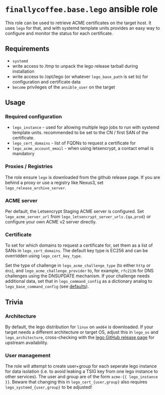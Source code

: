 # `finallycoffee.base.lego` ansible role

This role can be used to retrieve ACME certificates on the target host. It uses `lego` for that, and with systemd template units provides an easy way to configure and monitor the status for each certificate.

## Requirements

- `systemd`
- write access to /tmp to unpack the lego release tarball during installation
- write access to /opt/lego (or whatever `lego_base_path` is set to) for configuration and certificate data
- `become` privileges of the `ansible_user` on the target

## Usage

### Required configuration

- `lego_instance` - used for allowing multiple lego jobs to run with systemd template units. recommended to be set to the CN / first SAN of the certificate.
- `lego_cert_domains` - list of FQDNs to request a certificate for
- `lego_acme_account_email` - when using letsencrypt, a contact email is mandatory

### Proxies / Registries

The role ensure `lego` is downloaded from the github release page. If you are behind a proxy or use a registry like Nexus3, set `lego_release_archive_server`.

### ACME server

Per default, the Letsencrypt Staging ACME server is configured. Set `lego_acme_server_url` from `lego_letsencrypt_server_urls.{qa,prod}` or configure your own ACME v2 server directly.

### Certificate

To set for which domains to request a certificate for, set them as a list of SANs in `lego_cert_domains`. The default key type is EC256 and can be overridden using `lego_cert_key_type`.

Set the type of challenge in `lego_acme_challenge_type` (to either `http` or `dns`), and `lego_acme_challenge_provider` to, for example, `rfc2136` for DNS challenges using the DNSUPDATE mechanism. If your challenge needs additional data, set that in `lego_command_config` as a dictionary analog to `lego_base_command_config` (see [defaults](defaults/main.yml)).

## Trivia

### Architecture

By default, the lego distribution for `linux` on `amd64` is downloaded. If your target needs a different architecture or target OS, adjust this in `lego_os` and `lego_architecture`, cross-checking with the [lego GitHub release page](https://github.com/go-acme/lego/releases/tag/v4.17.4) for upstream availability.

### User management

The role will attempt to create user+group for each seperate lego instance for data isolation (i.e. to avoid leaking a TSIG key from one lego instance to other services). The user and group are of the form `acme-{{ lego_instance }}`. Beware that changing this in `lego_cert_{user,group}` also requires `lego_systemd_{user,group}` to be adjusted!
